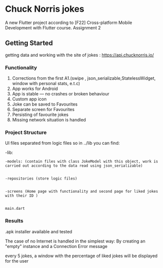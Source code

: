 # Chuck Norris jokes

A new Flutter project according to [F22] Cross-platform Mobile Development with Flutter course. Assignment 2 

## Getting Started
getting data and working with the site of jokes : https://api.chucknorris.io/

### Functionality 
  1. Corrections from the first A1.(swipe , json_serializable,StatelessWidget, window with personal stats,  e.t.c)
  2. App works for Android
  3. App is stable — no crashes or broken behaviour
  4. Custom app icon
  5. Joke can be saved to Favourites
  6. Separate screen for Favourites
  7. Persisting of favourite jokes
  8. Missing network situation is handled


### Project Structure 

  UI files separated from logic files so in ../lib you can find:
  
  
  -lib:
  
  
    -models: (contain files with class JokeModel with this object, work is carried out according to the data read using json_serializable)
    
    
    -repositories (store logic files)
    
    
    -screens (Home page with functionality and second page for liked jokes with their ID )
    
    
    main.dart 

### Results
  .apk installer available and tested
  
  
  
  The case of no Internet is handled in the simplest way: By creating an "empty" instance and a Connection Error message
  
  
  
  every 5 jokes, a window with the percentage of liked jokes will be displayed for the user
